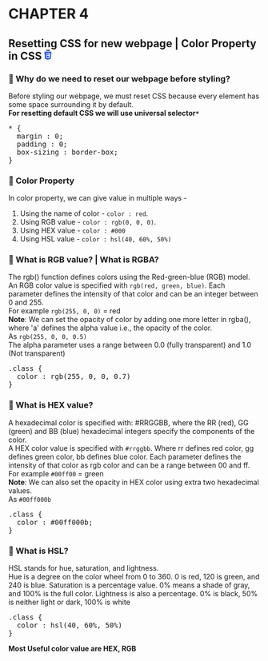 # CHAPTER 4
## Resetting CSS for new webpage | Color Property in CSS <img src="https://github.com/Ninja-Vikash/Assets/blob/main/Asset%20Icon/cssLogo.png" height="20px">

### 🔵 Why do we need to reset our webpage before styling?
Before styling our webpage, we must reset CSS because every element has some space surrounding it by default.
<br>
**For resetting default CSS we will use universal selector`*`**
<pre>
* {
  margin : 0;
  padding : 0;
  box-sizing : border-box;
}
</pre>

### 🔵 Color Property
In color property, we can give value in multiple ways -
1. Using the name of color - `color : red`.
2. Using RGB value - `color : rgb(0, 0, 0)`.
3. Using HEX value - `color : #000`
4. Using HSL value - `color : hsl(40, 60%, 50%)`

### 🔵 What is RGB value? | What is RGBA?
The rgb() function defines colors using the Red-green-blue (RGB) model.
<br>
An RGB color value is specified with `rgb(red, green, blue)`. Each parameter defines the intensity of that color and can be an integer between 0 and 255.
<br>
For example `rgb(255, 0, 0)` = red <br>
**Note**: We can set the opacity of color by adding one more letter in rgba(), where 'a' defines the alpha value i.e., the opacity of the color.
<br>
As `rgb(255, 0, 0, 0.5)` <br>
The alpha parameter uses a range between 0.0 (fully transparent) and 1.0 (Not transparent)
<pre>
.class {
  color : rgb(255, 0, 0, 0.7)
}
</pre>

### 🔵 What is HEX value?
A hexadecimal color is specified with: #RRGGBB, where the RR (red), GG (green) and BB (blue) hexadecimal integers specify the components of the color.
<br>
A HEX color value is specified with `#rrggbb`. Where rr defines red color, gg defines green color, bb defines blue color. Each parameter defines the intensity of that color as rgb color and can be a range between 00 and ff.
<br>
For example `#00ff00` = green <br>
**Note**: We can also set the opacity in HEX color using extra two hexadecimal values. <br>
As `#00ff000b`
<pre>
.class {
  color : #00ff000b;
}
</pre>

### 🔵 What is HSL?
HSL stands for hue, saturation, and lightness. <br>
Hue is a degree on the color wheel from 0 to 360. 0 is red, 120 is green, and 240 is blue. Saturation is a percentage value. 0% means a shade of gray, and 100% is the full color. Lightness is also a percentage. 0% is black, 50% is neither light or dark, 100% is white
<pre>
.class {
  color : hsl(40, 60%, 50%)
}
</pre>


**Most Useful color value are HEX, RGB**
